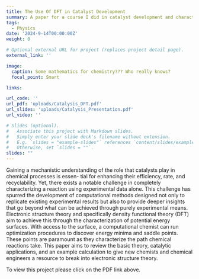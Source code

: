 ```yaml
---
title: The Use Of DFT in Catalyst Development
summary: A paper for a course I did in catalyst development and characterization. The class was wholy untheoretical and utterly useless for any computational development. I scratched the itch by making this. 
tags:
  - Physics
date: '2024-9-14T00:00:00Z'
weight: 0

# Optional external URL for project (replaces project detail page).
external_link: ''

image:
  caption: Some mathematics for chemistry??? Who really knows?
  focal_point: Smart

links:

url_code: ''
url_pdf: 'uploads/Catalysis_DFT.pdf'
url_slides: 'uploads/Catalysis_Presentation.pdf'
url_video: ''

# Slides (optional).
#   Associate this project with Markdown slides.
#   Simply enter your slide deck's filename without extension.
#   E.g. `slides = "example-slides"` references `content/slides/example-slides.md`.
#   Otherwise, set `slides = ""`.
slides: ""
---
```


Gaining a mechanistic understanding of the role that catalysts play in chemical processes is essen-
tial for enhancing their efficiency, rate, and recyclability. Yet, there exists a notable challenge in
completely characterizing a reaction using experimental data alone. This challenge has spurred
the development of computational methods designed not only to replicate existing experimental
results but also to provide deeper insights that go beyond what can be achieved through purely
experimental means. Electronic structure theory and specifically density functional theory (DFT) aim
to achieve this through the characterization of potential energy surfaces. With access to the surface, a
computational chemist can run optimization procedures to discover energy minima and saddle points.
These points are paramount as they characterize the path chemical reactions take. This paper aims to
review the basic theory, catalytic applications, and an example calculation to give new chemists and
chemical engineers a resource to break into electronic structure theory.

To view this project please click on the PDF link above. 
